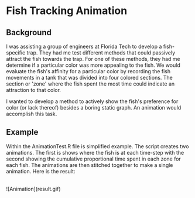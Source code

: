 # Fish Tracking Animation


## Background
I was assisting a group of engineers at Florida Tech to develop a fish-specific trap. They had me test different methods that could passively attract the fish towards the trap. For one of these methods, they had me determine if a particular color was more appealing to the fish. We would evaluate the fish's affinity for a particular color by recording the fish movements in a tank that was divided into four colored sections. The section or 'zone' where the fish spent the most time could indicate an attraction to that color. 


I wanted to develop a method to actively show the fish's preference for color (or lack thereof) besides a boring static graph. An animation would accomplish this task.


## Example
Within the AnimationTest.R file is simplified example. The script creates two animations. The first is shows where the fish is at each time-step with the second showing the cumulative proportional time spent in each zone for each fish. The animations are then stitched together to make a single animation. Here is the result:

<br/>
![Animation](result.gif)